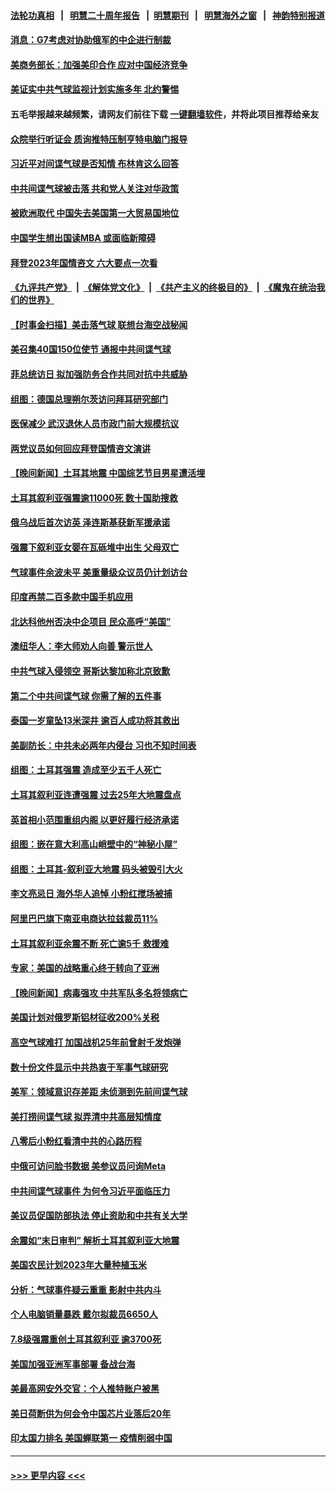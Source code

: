 #### [法轮功真相](https://github.com/gfw-breaker/truth/blob/master/README.md?t=0) &nbsp;&nbsp;|&nbsp;&nbsp; [明慧二十周年报告](https://github.com/gfw-breaker/mh-reports/blob/master/README.md?t=0) &nbsp;&nbsp;|&nbsp;&nbsp;[明慧期刊](https://github.com/gfw-breaker/mh-qikan) &nbsp;&nbsp;|&nbsp;&nbsp; [明慧海外之窗](https://github.com/gfw-breaker/mh-news/blob/master/README.md?t=0) &nbsp;&nbsp;|&nbsp;&nbsp; [神韵特别报道](https://github.com/gfw-breaker/mh-news/blob/master/shenyun.md?t=0)
#### [消息：G7考虑对协助俄军的中企进行制裁](../pages/nsc418/n13925886.md?t=02091544) 
#### [美商务部长：加强美印合作 应对中国经济竞争](../pages/nsc418/n13925775.md?t=02091544) 
#### [美证实中共气球监视计划实施多年 北约警惕](../pages/nsc418/n13925762.md?t=02091544) 
#### 五毛举报越来越频繁，请网友们前往下载 [一键翻墙软件](https://github.com/gfw-breaker/ssr-accounts)，并将此项目推荐给亲友
#### [众院举行听证会 质询推特压制亨特电脑门报导](../pages/nsc418/n13925664.md?t=02091544) 
#### [习近平对间谍气球是否知情 布林肯这么回答](../pages/nsc418/n13925690.md?t=02091544) 
#### [中共间谍气球被击落 共和党人关注对华政策](../pages/nsc418/n13925608.md?t=02091544) 
#### [被欧洲取代 中国失去美国第一大贸易国地位](../pages/nsc418/n13925575.md?t=02091544) 
#### [中国学生想出国读MBA 或面临新障碍](../pages/nsc418/n13925589.md?t=02091544) 
#### [拜登2023年国情咨文 六大要点一次看](../pages/nsc418/n13925576.md?t=02091544) 
#### [《九评共产党》](https://github.com/begood0513/9ping.md/blob/master/README.md) &nbsp;|&nbsp; [《解体党文化》](../../../../jtdwh.md/blob/master/README.md)  &nbsp;|&nbsp; [《共产主义的终极目的》](../../../../gczydzjmd.md/blob/master/README.md) &nbsp;|&nbsp; [《魔鬼在统治我们的世界》](../../../../mgztzwmdsj.md/blob/master/README.md) 
#### [【时事金扫描】美击落气球 联想台海空战秘闻](../pages/nsc418/n13925506.md?t=02091544) 
#### [美召集40国150位使节 通报中共间谍气球](../pages/nsc418/n13925414.md?t=02091544) 
#### [菲总统访日 拟加强防务合作共同对抗中共威胁](../pages/nsc418/n13925504.md?t=02091544) 
#### [组图：德国总理朔尔茨访问拜耳研究部门](../pages/nsc418/n13925316.md?t=02091544) 
#### [医保减少 武汉退休人员市政门前大规模抗议](../pages/nsc418/n13925389.md?t=02091544) 
#### [两党议员如何回应拜登国情咨文演讲](../pages/nsc418/n13925314.md?t=02091544) 
#### [【晚间新闻】土耳其地震 中国综艺节目男星遭活埋](../pages/nsc418/n13925370.md?t=02091544) 
#### [土耳其叙利亚强震逾11000死 数十国助搜救](../pages/nsc418/n13925018.md?t=02091544) 
#### [俄乌战后首次访英 泽连斯基获新军援承诺](../pages/nsc418/n13925463.md?t=02091544) 
#### [强震下叙利亚女婴在瓦砾堆中出生 父母双亡](../pages/nsc418/n13925061.md?t=02091544) 
#### [气球事件余波未平 美重量级众议员仍计划访台](../pages/nsc418/n13925151.md?t=02091544) 
#### [印度再禁二百多款中国手机应用](../pages/nsc418/n13924974.md?t=02091544) 
#### [北达科他州否决中企项目 民众高呼“美国”](../pages/nsc418/n13924893.md?t=02091544) 
#### [澳纽华人：李大师劝人向善 警示世人](../pages/nsc418/n13924146.md?t=02091544) 
#### [中共气球入侵领空 哥斯达黎加称北京致歉](../pages/nsc418/n13924829.md?t=02091544) 
#### [第二个中共间谍气球 你需了解的五件事](../pages/nsc418/n13924810.md?t=02091544) 
#### [泰国一岁童坠13米深井 逾百人成功将其救出](../pages/nsc418/n13924645.md?t=02091544) 
#### [美副防长：中共未必两年内侵台 习也不知时间表](../pages/nsc418/n13924511.md?t=02091544) 
#### [组图：土耳其强震 造成至少五千人死亡](../pages/nsc418/n13924536.md?t=02091544) 
#### [土耳其叙利亚连遭强震 过去25年大地震盘点](../pages/nsc418/n13924756.md?t=02091544) 
#### [英首相小范围重组内阁 以更好履行经济承诺](../pages/nsc418/n13924615.md?t=02091544) 
#### [组图：嵌在意大利高山峭壁中的“神秘小屋”](../pages/nsc418/n13924676.md?t=02091544) 
#### [组图：土耳其-叙利亚大地震 码头被毁引大火](../pages/nsc418/n13924675.md?t=02091544) 
#### [李文亮忌日 海外华人追悼 小粉红搅场被捕](../pages/nsc418/n13924598.md?t=02091544) 
#### [阿里巴巴旗下南亚电商达拉兹裁员11%](../pages/nsc418/n13924564.md?t=02091544) 
#### [土耳其叙利亚余震不断 死亡逾5千 救援难](../pages/nsc418/n13924489.md?t=02091544) 
#### [专家：美国的战略重心终于转向了亚洲](../pages/nsc418/n13924497.md?t=02091544) 
#### [【晚间新闻】病毒强攻 中共军队多名将领病亡](../pages/nsc418/n13924509.md?t=02091544) 
#### [美国计划对俄罗斯铝材征收200%关税](../pages/nsc418/n13924407.md?t=02091544) 
#### [高空气球难打 加国战机25年前曾射千发炮弹](../pages/nsc418/n13924290.md?t=02091544) 
#### [数十份文件显示中共热衷于军事气球研究](../pages/nsc418/n13924151.md?t=02091544) 
#### [美军：领域意识存差距 未侦测到先前间谍气球](../pages/nsc418/n13924295.md?t=02091544) 
#### [美打捞间谍气球 拟弄清中共高层知情度](../pages/nsc418/n13924164.md?t=02091544) 
#### [八零后小粉红看清中共的心路历程](../pages/nsc418/n13921745.md?t=02091544) 
#### [中俄可访问脸书数据 美参议员问询Meta](../pages/nsc418/n13924185.md?t=02091544) 
#### [中共间谍气球事件 为何令习近平面临压力](../pages/nsc418/n13924131.md?t=02091544) 
#### [美议员促国防部执法 停止资助和中共有关大学](../pages/nsc418/n13924096.md?t=02091544) 
#### [余震如“末日审判” 解析土耳其叙利亚大地震](../pages/nsc418/n13923876.md?t=02091544) 
#### [美国农民计划2023年大量种植玉米](../pages/nsc418/n13924039.md?t=02091544) 
#### [分析：气球事件疑云重重 影射中共内斗](../pages/nsc418/n13924062.md?t=02091544) 
#### [个人电脑销量暴跌 戴尔拟裁员6650人](../pages/nsc418/n13923902.md?t=02091544) 
#### [7.8级强震重创土耳其叙利亚 逾3700死](../pages/nsc418/n13923526.md?t=02091544) 
#### [美国加强亚洲军事部署 备战台海](../pages/nsc418/n13923308.md?t=02091544) 
#### [美最高网安外交官：个人推特账户被黑](../pages/nsc418/n13923755.md?t=02091544) 
#### [美日荷断供为何会令中国芯片业落后20年](../pages/nsc418/n13923701.md?t=02091544) 
#### [印太国力排名 美国蝉联第一 疫情削弱中国](../pages/nsc418/n13923625.md?t=02091544) 

----
#### [ >>> 更早内容 <<< ](../indexes/nsc418-earlier.md)

